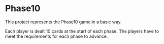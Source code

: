 # Phase10
This project represents the Phase10 game in a basic way. 

Each player is dealt 10 cards at the start of each phase. The players have to meet the requirements for each phase to advance.
